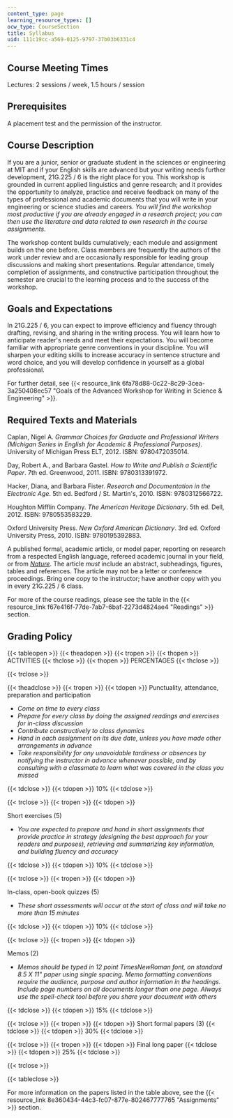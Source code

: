 ```yaml
---
content_type: page
learning_resource_types: []
ocw_type: CourseSection
title: Syllabus
uid: 111c19cc-a569-0125-9797-37b03b6331c4
---
```


Course Meeting Times
--------------------

Lectures: 2 sessions / week, 1.5 hours / session

Prerequisites
-------------

A placement test and the permission of the instructor.

Course Description
------------------

If you are a junior, senior or graduate student in the sciences or engineering at MIT and if your English skills are advanced but your writing needs further development, 21G.225 / 6 is the right place for you. This workshop is grounded in current applied linguistics and genre research; and it provides the opportunity to analyze, practice and receive feedback on many of the types of professional and academic documents that you will write in your engineering or science studies and careers. _You will find the workshop most productive if you are already engaged in a research project; you can then use the literature and data related to own research in the course assignments_.

The workshop content builds cumulatively; each module and assignment builds on the one before. Class members are frequently the authors of the work under review and are occasionally responsible for leading group discussions and making short presentations. Regular attendance, timely completion of assignments, and constructive participation throughout the semester are crucial to the learning process and to the success of the workshop.

Goals and Expectations
----------------------

In 21G.225 / 6, you can expect to improve efficiency and fluency through drafting, revising, and sharing in the writing process. You will learn how to anticipate reader's needs and meet their expectations. You will become familiar with appropriate genre conventions in your discipline. You will sharpen your editing skills to increase accuracy in sentence structure and word choice, and you will develop confidence in yourself as a global professional.

For further detail, see {{< resource_link 6fa78d88-0c22-8c29-3cea-3a250408ec57 "Goals of the Advanced Workshop for Writing in Science & Engineering" >}}.

Required Texts and Materials
----------------------------

Caplan, Nigel A. _Grammar Choices for Graduate and Professional Writers (Michigan Series in English for Academic & Professional Purposes)_. University of Michigan Press ELT, 2012. ISBN: 9780472035014.

Day, Robert A., and Barbara Gastel. _How to Write and Publish a Scientific Paper_. 7th ed. Greenwood, 2011. ISBN: 9780313391972.

Hacker, Diana, and Barbara Fister. _Research and Documentation in the Electronic Age_. 5th ed. Bedford / St. Martin's, 2010. ISBN: 9780312566722.

Houghton Mifflin Company. _The American Heritage Dictionary_. 5th ed. Dell, 2012. ISBN: 9780553583229.

Oxford University Press. _New Oxford American Dictionary_. 3rd ed. Oxford University Press, 2010. ISBN: 9780195392883.

A published formal, academic article, or model paper, reporting on research from a respected English language, refereed academic journal in your field, or from [_Nature_](http://www.nature.com/nature/index.html). The article _must_ include an abstract, subheadings, figures, tables and references. The article may not be a letter or conference proceedings. Bring one copy to the instructor; have another copy with you in every 21G.225 / 6 class.

For more of the course readings, please see the table in the {{< resource_link f67e416f-77de-7ab7-6baf-2273d4824ae4 "Readings" >}} section.

Grading Policy
--------------

{{< tableopen >}}
{{< theadopen >}}
{{< tropen >}}
{{< thopen >}}
ACTIVITIES
{{< thclose >}}
{{< thopen >}}
PERCENTAGES
{{< thclose >}}

{{< trclose >}}

{{< theadclose >}}
{{< tropen >}}
{{< tdopen >}}
Punctuality, attendance, preparation and participation

*   _Come on time to every class_
*   _Prepare for every class by doing the assigned readings and exercises for in-class discussion_
*   _Contribute constructively to class dynamics_
*   _Hand in each assignment on its due date, unless you have made other arrangements in advance_
*   _Take responsibility for any unavoidable tardiness or absences by notifying the instructor in advance whenever possible, and by consulting with a classmate to learn what was covered in the class you missed_


{{< tdclose >}}
{{< tdopen >}}
10%
{{< tdclose >}}

{{< trclose >}}
{{< tropen >}}
{{< tdopen >}}


Short exercises (5)

*   _You are expected to prepare and hand in short assignments that provide practice in strategy (designing the best approach for your readers and purposes), retrieving and summarizing key information, and building fluency and accuracy_


{{< tdclose >}}
{{< tdopen >}}
10%
{{< tdclose >}}

{{< trclose >}}
{{< tropen >}}
{{< tdopen >}}


In-class, open-book quizzes (5)

*   _These short assessments will occur at the start of class and will take no more than 15 minutes_


{{< tdclose >}}
{{< tdopen >}}
10%
{{< tdclose >}}

{{< trclose >}}
{{< tropen >}}
{{< tdopen >}}


Memos (2)

*   _Memos should be typed in 12 point TimesNewRoman font, on standard 8.5 X 11" paper using single spacing. Memo formatting conventions require the audience, purpose and author information in the headings. Include page numbers on all documents longer than one page. Always use the spell-check tool before you share your document with others_


{{< tdclose >}}
{{< tdopen >}}
15%
{{< tdclose >}}

{{< trclose >}}
{{< tropen >}}
{{< tdopen >}}
Short formal papers (3)
{{< tdclose >}}
{{< tdopen >}}
30%
{{< tdclose >}}

{{< trclose >}}
{{< tropen >}}
{{< tdopen >}}
Final long paper
{{< tdclose >}}
{{< tdopen >}}
25%
{{< tdclose >}}

{{< trclose >}}

{{< tableclose >}}

For more information on the papers listed in the table above, see the {{< resource_link 8e360434-44c3-fc07-877e-802467777765 "Assignments" >}} section.